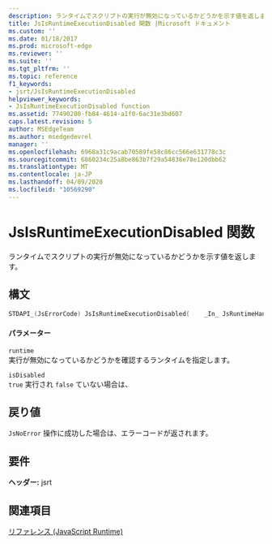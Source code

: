 ```yaml
---
description: ランタイムでスクリプトの実行が無効になっているかどうかを示す値を返します。
title: JsIsRuntimeExecutionDisabled 関数 |Microsoft ドキュメント
ms.custom: ''
ms.date: 01/18/2017
ms.prod: microsoft-edge
ms.reviewer: ''
ms.suite: ''
ms.tgt_pltfrm: ''
ms.topic: reference
f1_keywords:
- jsrt/JsIsRuntimeExecutionDisabled
helpviewer_keywords:
- JsIsRuntimeExecutionDisabled function
ms.assetid: 77490280-fb84-4614-a1f0-6ac31e3bd607
caps.latest.revision: 5
author: MSEdgeTeam
ms.author: msedgedevrel
manager: ''
ms.openlocfilehash: 6968a31c9acab70589fe58c86cc566e631778c3c
ms.sourcegitcommit: 6860234c25a8be863b7f29a54838e78e120dbb62
ms.translationtype: MT
ms.contentlocale: ja-JP
ms.lasthandoff: 04/09/2020
ms.locfileid: "10569290"
---
```

# JsIsRuntimeExecutionDisabled 関数
ランタイムでスクリプトの実行が無効になっているかどうかを示す値を返します。  
  
## 構文  
  
```cpp  
STDAPI_(JsErrorCode) JsIsRuntimeExecutionDisabled(    _In_ JsRuntimeHandle runtime,    _Out_ bool *isDisabled);  
```  
  
#### パラメーター  
 `runtime`  
 実行が無効になっているかどうかを確認するランタイムを指定します。  
  
 `isDisabled`  
 `true` 実行され `false` ていない場合は、  
  
## 戻り値  
 `JsNoError` 操作に成功した場合は、エラーコードが返されます。  
  
## 要件  
 **ヘッダー:** jsrt  
  
## 関連項目  
 [リファレンス (JavaScript Runtime)](../chakra-hosting/reference-javascript-runtime.md)